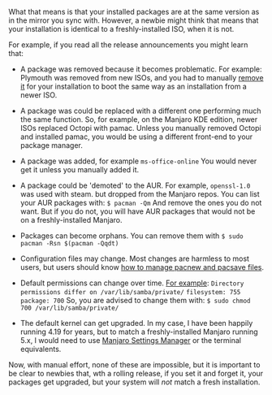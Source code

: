 What that means is that your installed packages are at the same version as in the mirror you sync with. However, a newbie might think that means that your installation is identical to a freshly-installed ISO, when it is not.

For example, if you read all the release announcements you might learn that:

* A package was removed because it becomes problematic. For example: Plymouth was removed from new ISOs, and you had to manually [remove it](https://wiki.manjaro.org/index.php?title=Plymouth#Removal) for your installation to boot the same way as an installation from a newer ISO.

* A package was could be replaced with a different one performing much the same function. So, for example, on the Manjaro KDE edition, newer ISOs replaced Octopi with pamac. Unless you manually removed Octopi and installed pamac, you would be using a different front-end to your package manager.

* A package was added, for example 
`ms-office-online`
You would never get it unless you manually added it.

* A package could be 'demoted' to the AUR. For example, `openssl-1.0` was used with steam. but dropped from the Manjaro repos. You can list your AUR packages with:
`$ pacman -Qm`
And remove the ones you do not want. But if you do not, you will have AUR packages that would not be on a freshly-installed Manjaro.

* Packages can become orphans. You can remove them with
`$ sudo pacman -Rsn $(pacman -Qqdt)`

* Configuration files may change. Most changes are harmless to most users, but users should know [how to manage pacnew and pacsave files](https://wiki.manjaro.org/index.php?title=Pacnew_and_Pacsave_Files).

* Default permissions can change over time. [For example](https://forum.manjaro.org/t/stable-update-2018-07-06-kernels-firefox-virtualbox-python-haskell/51574/2):
`Directory permissions differ on /var/lib/samba/private/`
`filesystem: 755 package: 700`
So, you are advised to change them with:
`$ sudo chmod 700 /var/lib/samba/private/`

* The default kernel can get upgraded. In my case, I have been happily running 4.19 for years, but to match a freshly-installed Manjaro running 5.x, I would need to use [Manjaro Settings Manager](https://wiki.manjaro.org/index.php/Manjaro_Kernels#GUI_Tool) or the terminal equivalents.

Now, with manual effort, none of these are impossible, but it is important to be clear to newbies that, wth a rolling release, if you set it and forget it, your packages get upgraded, but your system will *not* match a fresh installation.
